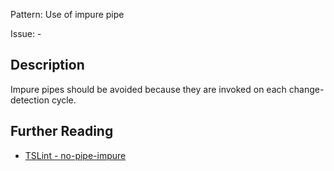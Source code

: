 Pattern: Use of impure pipe

Issue: -

## Description

Impure pipes should be avoided because they are invoked on each change-detection cycle.

## Further Reading

* [TSLint - no-pipe-impure](http://codelyzer.com/rules/no-pipe-impure/)